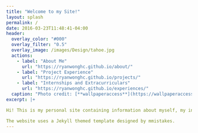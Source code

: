 ```yaml
---
title: "Welcome to my Site!"
layout: splash
permalink: /
date: 2016-03-23T11:48:41-04:00
header:
  overlay_color: "#000"
  overlay_filter: "0.5"
  overlay_image: /images/Design/tahoe.jpg
  actions:
    - label: "About Me"
      url: "https://ryanwonghc.github.io/about/"
    - label: "Project Experience"
      url: "https://ryanwonghc.github.io/projects/"
    - label: "Internships and Extracurriculars"
      url: "https://ryanwonghc.github.io/experiences/"
  caption: "Photo credit: [**wallpaperaccess**](https://wallpaperaccess.com/lake-tahoe)"
excerpt: |+

Hi! This is my personal site containing information about myself, my internship and extracurricular experiences, as well as projects I have completed.

The website uses a Jekyll themed template designed by mmistakes.
---
```

